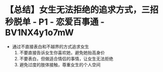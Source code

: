 # 【总结】女生无法拒绝的追求方式，三招秒脱单 - P1 - 恋爱百事通 - BV1NX4y1o7mW

-   通过不直接表白和不越界的方式追求女生
    1.  不要直接告诉女生你喜欢她，避免她抬高身价
    2.  不要表白，但做适合情侣的事情，让女生无法拒绝
    3.  避免过度的肢体接触，尊重女生的个人空间